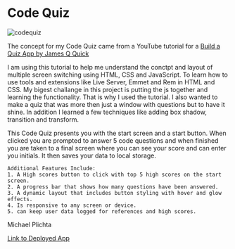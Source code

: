 # Code Quiz

![codequiz](https://user-images.githubusercontent.com/58678985/75116482-1f2cd800-5626-11ea-8bdc-1bc8252055af.png)

The concept for my Code Quiz came from a YouTube tutorial for a [Build a Quiz App by James Q Quick](https://www.youtube.com/playlist?list=PLDlWc9AfQBfZIkdVaOQXi1tizJeNJipEx)

I am using this tutorial to help me understand the conctpt and layout of multiple screen switching using HTML, CSS and JavaScript. To learn how to use tools and extensions like Live Server, Emmet and Rem in HTML and CSS. My bigest challange in this project is putting the js together and learning the functionality. That is why I used the tutorial. I also wanted to make a quiz that was more then just a window with questions but to have it shine. In addition I learned a few techniques like adding box shadow, transition and transform.  

This Code Quiz presents you with the start screen and a start button. When clicked you are prompted to answer 5 code questions and when finished you are taken to a final screen where you can see your score and can enter you initials. It then saves your data to local storage. 

    Additional Features Include:
    1. A High scores button to click with top 5 high scores on the start screen.
    2. A progress bar that shows how many questions have been answered. 
    3. A dynamic layout that includes button styling with hover and glow effects.
    4. Is responsive to any screen or device. 
    5. can keep user data logged for references and high scores.

Michael Plichta

[Link to Deployed App](https://mekaleka.github.io/Code-Quiz/)
